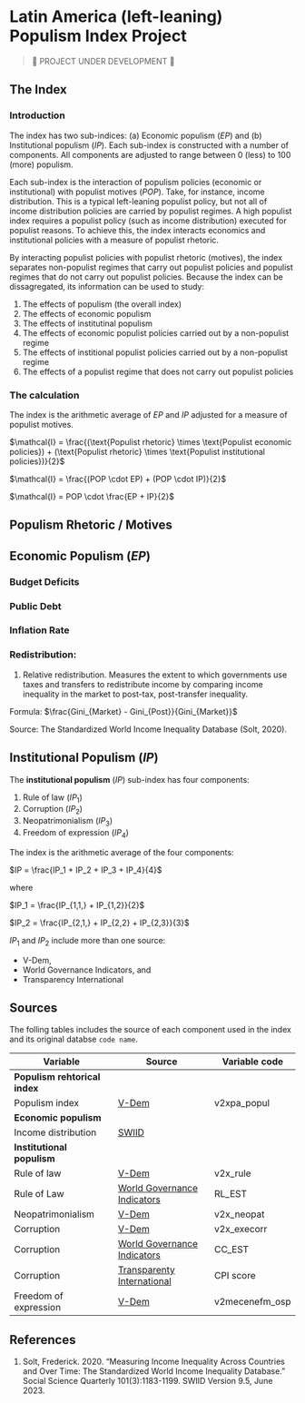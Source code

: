 # Latin America (left-leaning) Populism Index Project

> :small_red_triangle: PROJECT UNDER DEVELOPMENT :small_red_triangle:

## The Index

### Introduction

The index has two sub-indices: (a) Economic populism $(EP)$ and (b) Institutional populism $(IP)$. Each sub-index is constructed with a number of components. All components are adjusted to range between 0 (less) to 100 (more) populism.

Each sub-index is the interaction of populism policies (economic or institutional) with populist motives $(POP)$. Take, for instance, income distribution. This is a typical left-leaning populist policy, but not all of income distribution policies are carried by populist regimes. A high populist index requires a populist policy (such as income distribution) executed for populist reasons. To achieve this, the index interacts economics and institutional policies with a measure of populist rhetoric.

By interacting populist policies with populist rhetoric (motives), the index separates non-populist regimes that carry out populist policies and populist regimes that do not carry out populist policies. Because the index can be dissagregated, its information can be used to study:

1. The effects of populism (the overall index)
2. The effects of economic populism
3. The effects of institutinal populism
4. The effects of economic populist policies carried out by a non-populist regime
5. The effects of institional populist policies carried out by a non-populist regime
6. The effects of a populist regime that does not carry out populist policies

### The calculation

The index is the arithmetic average of $EP$ and $IP$ adjusted for a measure of populist motives.

$\mathcal{I} = \frac{(\text{Populist rhetoric} \times \text{Populist economic policies}) + (\text{Populist rhetoric} \times \text{Populist institutional policies})}{2}$

$\mathcal{I} = \frac{(POP \cdot EP) + (POP \cdot IP)}{2}$  

$\mathcal{I} = POP \cdot \frac{EP + IP}{2}$

## Populism Rhetoric / Motives

## Economic Populism $(EP)$

### Budget Deficits

### Public Debt

### Inflation Rate

### Redistribution:

1) Relative redistribution. Measures the extent to which governments use taxes and transfers to redistribute income by comparing income inequality in the market to post-tax, post-transfer inequality.

Formula: $\frac{Gini_{Market} - Gini_{Post}}{Gini_{Market}}$

Source: The Standardized World Income Inequality Database (Solt, 2020). 

## Institutional Populism $(IP)$

The **institutional populism** $(IP)$ sub-index has four components:
1. Rule of law $(IP_1)$
2. Corruption $(IP_2)$
3. Neopatrimonialism $(IP_3)$
4. Freedom of expression $(IP_4)$

The index is the arithmetic average of the four components:  

$IP = \frac{IP_1 + IP_2 + IP_3 + IP_4}{4}$

where  

$IP_1 = \frac{IP_{1,1,} + IP_{1,2}}{2}$  

$IP_2 = \frac{IP_{2,1,} + IP_{2,2} + IP_{2,3}}{3}$

$IP_1$ and $IP_2$ include more than one source:
* V-Dem, 
* World Governance Indicators, and 
* Transparency International



## Sources

The folling tables includes the source of each component used in the index and its original databse `code name`.

| Variable                      | Source                             | Variable code  |
| ----------------------------- | ---------------------------------- | -------------- |
| **Populism rehtorical index** |                                    |                |
| Populism index                | [V-Dem][VDEM2]                     | v2xpa_popul    |
| **Economic populism**         |                                    |                |
| Income distribution           | [SWIID][SWIID]                     |                |
| **Institutional populism**    |                                    |                |
| Rule of law                   | [V-Dem][VDEM1]                     | v2x_rule       |
| Rule of Law                   | [World Governance Indicators][WGI] | RL_EST         |
| Neopatrimonialism             | [V-Dem][VDEM1]                     | v2x_neopat     |
| Corruption                    | [V-Dem][VDEM1]                     | v2x_execorr    |
| Corruption                    | [World Governance Indicators][WGI] | CC_EST         |
| Corruption                    | [Transparenty International][TI]   | CPI score      |
| Freedom of expression         | [V-Dem][VDEM1]                     | v2mecenefm_osp |




## References 
1. Solt, Frederick. 2020. “Measuring Income Inequality Across Countries and Over Time: The Standardized World Income Inequality Database.” Social Science Quarterly 101(3):1183-1199. SWIID Version 9.5, June 2023.



<!-- HYPERLINKS -->
[SWIID]: <https://fsolt.org/swiid/>

[TI]: <https://www.transparency.org/cpi>

[VDEM1]: <https://www.v-dem.net/data/the-v-dem-dataset/>
[VDEM2]: <https://v-dem.net/data/v-party-dataset/>

[WGI]: <https://info.worldbank.org/governance/wgi/>



